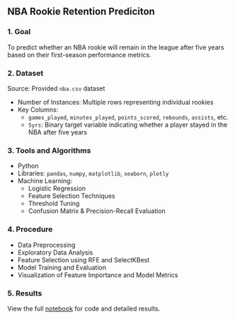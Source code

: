 ## NBA Rookie Retention Prediciton

### 1. Goal  
To predict whether an NBA rookie will remain in the league after five years based on their first-season performance metrics.

### 2. Dataset  
Source: Provided `nba.csv` dataset

- Number of Instances: Multiple rows representing individual rookies  
- Key Columns:  
  - `games_played`, `minutes_played`, `points_scored`, `rebounds`, `assists`, etc.  
  - `5yrs`: Binary target variable indicating whether a player stayed in the NBA after five years

### 3. Tools and Algorithms  
- Python  
- Libraries: `pandas`, `numpy`, `matplotlib`, `seaborn`, `plotly`  
- Machine Learning:  
  - Logistic Regression  
  - Feature Selection Techniques  
  - Threshold Tuning  
  - Confusion Matrix & Precision-Recall Evaluation

### 4. Procedure  
- Data Preprocessing  
- Exploratory Data Analysis  
- Feature Selection using RFE and SelectKBest  
- Model Training and Evaluation  
- Visualization of Feature Importance and Model Metrics

### 5. Results  
View the full [notebook](https://github.com/yehyifan/NBA_Rookie_Retention_Prediction/blob/main/NBA_Rookie_Retention_Prediction.pdf) for code and detailed results.
